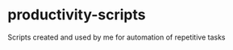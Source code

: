 productivity-scripts
====================

Scripts created and used by me for automation of repetitive tasks